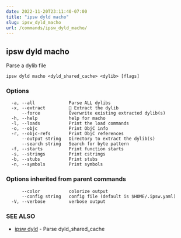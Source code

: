 ```yaml
---
date: 2022-11-20T23:11:40-07:00
title: "ipsw dyld macho"
slug: ipsw_dyld_macho
url: /commands/ipsw_dyld_macho/
---
```

## ipsw dyld macho

Parse a dylib file

```
ipsw dyld macho <dyld_shared_cache> <dylib> [flags]
```

### Options

```
  -a, --all             Parse ALL dylibs
  -x, --extract         🚧 Extract the dylib
      --force           Overwrite existing extracted dylib(s)
  -h, --help            help for macho
  -l, --loads           Print the load commands
  -o, --objc            Print ObjC info
  -r, --objc-refs       Print ObjC references
      --output string   Directory to extract the dylib(s)
      --search string   Search for byte pattern
  -f, --starts          Print function starts
  -s, --strings         Print cstrings
  -b, --stubs           Print stubs
  -n, --symbols         Print symbols
```

### Options inherited from parent commands

```
      --color           colorize output
      --config string   config file (default is $HOME/.ipsw.yaml)
  -V, --verbose         verbose output
```

### SEE ALSO

* [ipsw dyld](/cmd/ipsw_dyld/)	 - Parse dyld_shared_cache

